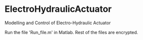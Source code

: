 # ElectroHydraulicActuator
Modelling and Control of Electro-Hydraulic Actuator

Run the file 'Run_file.m' in Matlab. Rest of the files are encrypted.
